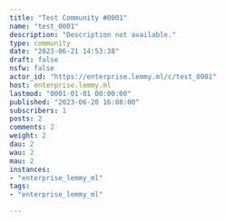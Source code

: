 ```yaml
---
title: "Test Community #0001" 
name: "test_0001"
description: "Description not available."
type: community
date: "2023-06-21 14:53:38"
draft: false
nsfw: false
actor_id: "https://enterprise.lemmy.ml/c/test_0001"
host: enterprise.lemmy.ml
lastmod: "0001-01-01 00:00:00"
published: "2023-06-20 16:08:00"
subscribers: 1
posts: 2
comments: 2
weight: 2
dau: 2
wau: 2
mau: 2
instances:
- "enterprise_lemmy_ml"
tags: 
- "enterprise_lemmy_ml"

---
```

